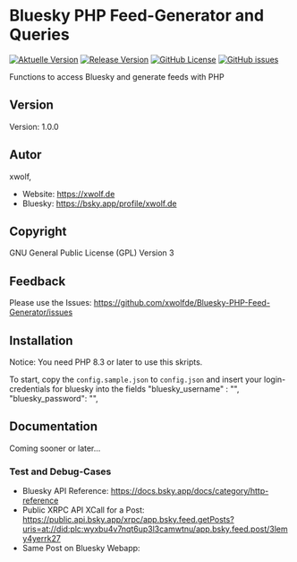 # Bluesky PHP Feed-Generator and Queries

[![Aktuelle Version](https://img.shields.io/github/package-json/v/xwolfde/Bluesky-PHP-Feed-Generator/main?label=Version)](https://github.com/xwolfde/Bluesky-PHP-Feed-Generator) [![Release Version](https://img.shields.io/github/v/release/xwolfde/Bluesky-PHP-Feed-Generator?label=Release+Version)](https://github.com/xwolfde/Bluesky-PHP-Feed-Generator/releases/) [![GitHub License](https://img.shields.io/github/license/xwolfde/Bluesky-PHP-Feed-Generator?label=Lizenz)](https://github.com/xwolfde/Bluesky-PHP-Feed-Generator/blob/master/LICENSE) [![GitHub issues](https://img.shields.io/github/issues/xwolfde/Bluesky-PHP-Feed-Generator)](https://github.com/xwolfde/Bluesky-PHP-Feed-Generator/issues)

Functions to access Bluesky and generate feeds with PHP

## Version

Version: 1.0.0

## Autor 

xwolf, 
- Website: https://xwolf.de
- Bluesky: https://bsky.app/profile/xwolf.de

## Copyright

GNU General Public License (GPL) Version 3


## Feedback

Please use the Issues:
 https://github.com/xwolfde/Bluesky-PHP-Feed-Generator/issues


## Installation

Notice: You need PHP 8.3 or later to use this skripts.

To start, copy the `config.sample.json` to `config.json` and insert your login-credentials for bluesky into the fields
    "bluesky_username" : "",
    "bluesky_password": "",



## Documentation

Coming sooner or later...

### Test and Debug-Cases

* Bluesky API Reference: https://docs.bsky.app/docs/category/http-reference
* Public XRPC API XCall for a Post: https://public.api.bsky.app/xrpc/app.bsky.feed.getPosts?uris=at://did:plc:wyxbu4v7nqt6up3l3camwtnu/app.bsky.feed.post/3lemy4yerrk27
* Same Post on Bluesky Webapp: 
